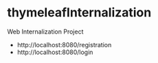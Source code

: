 # thymeleafInternalization
Web Internalization Project 

- http://localhost:8080/registration
- http://localhost:8080/login
